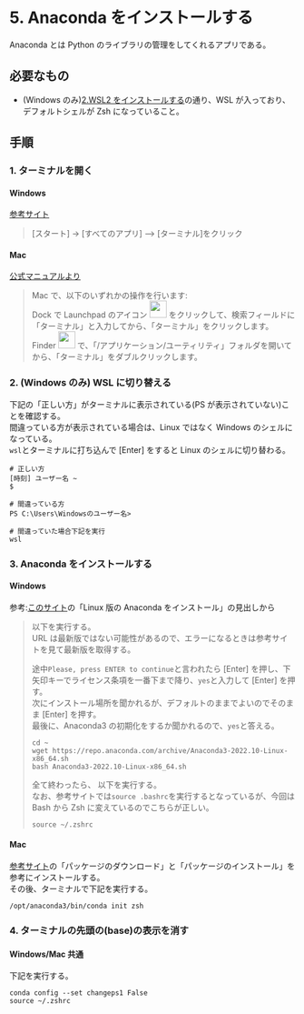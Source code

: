 # 5. Anaconda をインストールする

Anaconda とは Python のライブラリの管理をしてくれるアプリである。

## 必要なもの

- (Windows のみ)[2.WSL2 をインストールする](<./2.(Windowsのみ)WSL2をインストールする.md>)の通り、WSL が入っており、デフォルトシェルが Zsh になっていること。

## 手順

### 1. ターミナルを開く

#### Windows

[参考サイト](https://kb.seeck.jp/archives/20593)

> [スタート] -> [すべてのアプリ] –> [ターミナル]をクリック

#### Mac

[公式マニュアルより](https://support.apple.com/ja-jp/guide/terminal/apd5265185d-f365-44cb-8b09-71a064a42125/mac)

> Mac で、以下のいずれかの操作を行います:  
> Dock で Launchpad のアイコン <img src="https://help.apple.com/assets/63D8162D4F5E9E311D0CFA28/63D816334F5E9E311D0CFA30/ja_JP/a1f94c9ca0de21571b88a8bf9aef36b8.png" alt="" height="30" width="30" originalimagename="SharedGlobalArt/AppIconTopic_Launchpad.png"> をクリックして、検索フィールドに「ターミナル」と入力してから、「ターミナル」をクリックします。  
> Finder <img src="https://help.apple.com/assets/63D8162D4F5E9E311D0CFA28/63D816334F5E9E311D0CFA30/ja_JP/058e4af8e726290f491044219d2eee73.png" alt="" height="30" width="30" originalimagename="SharedGlobalArt/AppIconTopic_Finder.png"> で、「/アプリケーション/ユーティリティ」フォルダを開いてから、「ターミナル」をダブルクリックします。

### 2. (Windows のみ) WSL に切り替える

下記の「正しい方」がターミナルに表示されている(PS が表示されていない)ことを確認する。  
間違っている方が表示されている場合は、Linux ではなく Windows のシェルになっている。  
`wsl`とターミナルに打ち込んで [Enter] をすると Linux のシェルに切り替わる。

```shell
# 正しい方
[時刻] ユーザー名 ~
$

# 間違っている方
PS C:\Users\Windowsのユーザー名>

# 間違っていた場合下記を実行
wsl
```

### 3. Anaconda をインストールする

#### Windows

参考:[このサイト](https://www.salesanalytics.co.jp/datascience/datascience141/#LinuxAnaconda)の「Linux 版の Anaconda をインストール」の見出しから

> 以下を実行する。  
> URL は最新版ではない可能性があるので、エラーになるときは参考サイトを見て最新版を取得する。
>
> 途中`Please, press ENTER to continue`と言われたら [Enter] を押し、下矢印キーでライセンス条項を一番下まで降り、`yes`と入力して [Enter] を押す。  
> 次にインストール場所を聞かれるが、デフォルトのままでよいのでそのまま [Enter] を押す。  
> 最後に、Anaconda3 の初期化をするか聞かれるので、`yes`と答える。
>
> ```shell
> cd ~
> wget https://repo.anaconda.com/archive/Anaconda3-2022.10-Linux-x86_64.sh
> bash Anaconda3-2022.10-Linux-x86_64.sh
> ```
>
> 全て終わったら、 以下を実行する。  
> なお、参考サイトでは`source .bashrc`を実行するとなっているが、今回は Bash から Zsh に変えているのでこちらが正しい。
>
> ```shell
> source ~/.zshrc
> ```

#### Mac

[参考サイト](https://www.python.jp/install/anaconda/macos/install.html)の「パッケージのダウンロード」と「パッケージのインストール」を参考にインストールする。  
その後、ターミナルで下記を実行する。

```shell
/opt/anaconda3/bin/conda init zsh
```

### 4. ターミナルの先頭の(base)の表示を消す

#### Windows/Mac 共通

下記を実行する。

```shell
conda config --set changeps1 False
source ~/.zshrc
```
